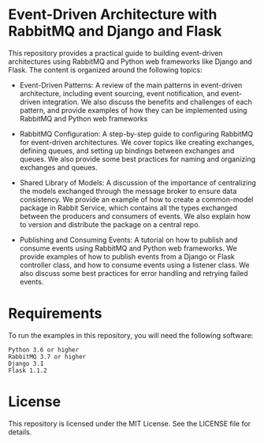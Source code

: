 # Event-Driven Architecture with RabbitMQ and Django and Flask
This repository provides a practical guide to building event-driven architectures using RabbitMQ and Python web frameworks like Django and Flask. The content is organized around the following topics:

- Event-Driven Patterns: A review of the main patterns in event-driven architecture, including event sourcing, event notification, and event-driven integration. We also discuss the benefits and challenges of each pattern, and provide examples of how they can be implemented using RabbitMQ and Python web frameworks

- RabbitMQ Configuration: A step-by-step guide to configuring RabbitMQ for event-driven architectures. We cover topics like creating exchanges, defining queues, and setting up bindings between exchanges and queues. We also provide some best practices for naming and organizing exchanges and queues.

- Shared Library of Models: A discussion of the importance of centralizing the models exchanged through the message broker to ensure data consistency. We provide an example of how to create a common-model package in Rabbit Service, which contains all the types exchanged between the producers and consumers of events. We also explain how to version and distribute the package on a central repo.

- Publishing and Consuming Events: A tutorial on how to publish and consume events using RabbitMQ and Python web frameworks. We provide examples of how to publish events from a Django or Flask controller class, and how to consume events using a listener class. We also discuss some best practices for error handling and retrying failed events.


# Requirements

To run the examples in this repository, you will need the following software:

    Python 3.6 or higher
    RabbitMQ 3.7 or higher
    Django 3.1
    Flask 1.1.2

# License

This repository is licensed under the MIT License. See the LICENSE file for details.
